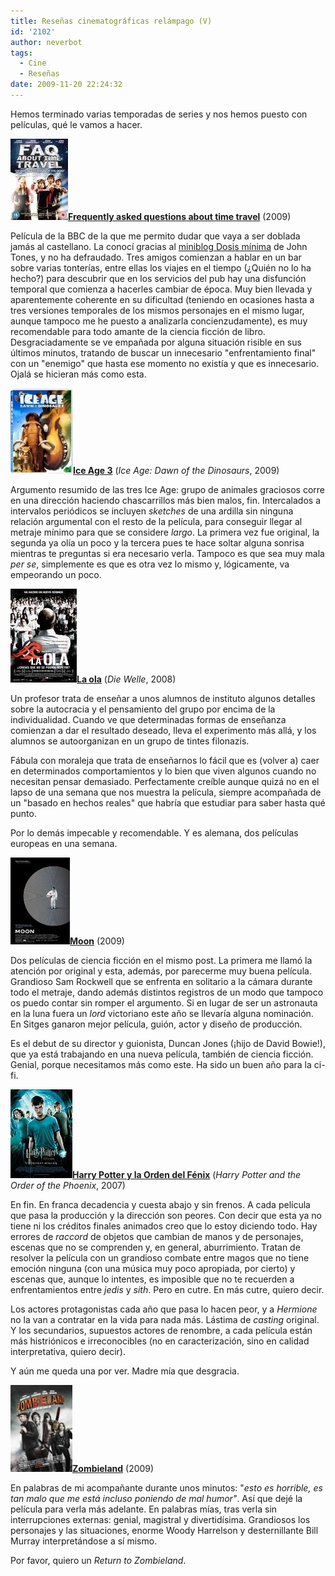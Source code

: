 ```yaml
---
title: Reseñas cinematográficas relámpago (V)
id: '2102'
author: neverbot
tags:
  - Cine
  - Reseñas
date: 2009-11-20 22:24:32
---
```


Hemos terminado varias temporadas de series y nos hemos puesto con películas, qué le vamos a hacer.

![200911202146.jpg](./resenas-cinematograficas-relampago-v/200911202146.jpg)**[Frequently asked questions about time travel](http://www.imdb.com/title/tt0910554/)** (2009)

Película de la BBC de la que me permito dudar que vaya a ser doblada jamás al castellano. La conocí gracias al [miniblog Dosis mínima](http://dosisminima.wordpress.com/2009/10/30/frequently-asked-questions-about-time-travel/) de John Tones, y no ha defraudado. Tres amigos comienzan a hablar en un bar sobre varias tonterías, entre ellas los viajes en el tiempo (¿Quién no lo ha hecho?) para descubrir que en los servicios del pub hay una disfunción temporal que comienza a hacerles cambiar de época. Muy bien llevada y aparentemente coherente en su dificultad (teniendo en ocasiones hasta a tres versiones temporales de los mismos personajes en el mismo lugar, aunque tampoco me he puesto a analizarla concienzudamente), es muy recomendable para todo amante de la ciencia ficción de libro. Desgraciadamente se ve empañada por alguna situación risible en sus últimos minutos, tratando de buscar un innecesario "enfrentamiento final" con un "enemigo" que hasta ese momento no existía y que es innecesario. Ojalá se hicieran más como esta.

![200911202156.jpg](./resenas-cinematograficas-relampago-v/200911202156.jpg)**[Ice Age 3](http://www.imdb.com/title/tt1080016/)** (_Ice Age: Dawn of the Dinosaurs_, 2009)

Argumento resumido de las tres Ice Age: grupo de animales graciosos corre en una dirección haciendo chascarrillos más bien malos, fin. Intercalados a intervalos periódicos se incluyen _sketches_ de una ardilla sin ninguna relación argumental con el resto de la película, para conseguir llegar al metraje mínimo para que se considere _largo_. La primera vez fue original, la segunda ya olía un poco y la tercera pues te hace soltar alguna sonrisa mientras te preguntas si era necesario verla. Tampoco es que sea muy mala _per se_, simplemente es que es otra vez lo mismo y, lógicamente, va empeorando un poco.

![200911202158.jpg](./resenas-cinematograficas-relampago-v/200911202158.jpg)**[La ola](http://www.imdb.com/title/tt1063669/)** (_Die Welle_, 2008)

Un profesor trata de enseñar a unos alumnos de instituto algunos detalles sobre la autocracia y el pensamiento del grupo por encima de la individualidad. Cuando ve que determinadas formas de enseñanza comienzan a dar el resultado deseado, lleva el experimento más allá, y los alumnos se autoorganizan en un grupo de tintes filonazis.

Fábula con moraleja que trata de enseñarnos lo fácil que es (volver a) caer en determinados comportamientos y lo bien que viven algunos cuando no necesitan pensar demasiado. Perfectamente creíble aunque quizá no en el lapso de una semana que nos muestra la película, siempre acompañada de un "basado en hechos reales" que habría que estudiar para saber hasta qué punto.

Por lo demás impecable y recomendable. Y es alemana, dos películas europeas en una semana.

![200911202202.jpg](./resenas-cinematograficas-relampago-v/200911202202.jpg)**[Moon](http://www.imdb.com/title/tt1182345/)** (2009)

Dos películas de ciencia ficción en el mismo post. La primera me llamó la atención por original y esta, además, por parecerme muy buena película. Grandioso Sam Rockwell que se enfrenta en solitario a la cámara durante todo el metraje, dando además distintos registros de un modo que tampoco os puedo contar sin romper el argumento. Si en lugar de ser un astronauta en la luna fuera un _lord_ victoriano este año se llevaría alguna nominación. En Sitges ganaron mejor película, guión, actor y diseño de producción.

Es el debut de su director y guionista, Duncan Jones (¡hijo de David Bowie!), que ya está trabajando en una nueva película, también de ciencia ficción. Genial, porque necesitamos más como este. Ha sido un buen año para la ci-fi.

![200911202210.jpg](./resenas-cinematograficas-relampago-v/200911202210.jpg)[**Harry Potter y la Orden del Fénix**](http://www.imdb.com/title/tt0373889/) (_Harry Potter and the Order of the Phoenix_, 2007)

En fin. En franca decadencia y cuesta abajo y sin frenos. A cada película que pasa la producción y la dirección son peores. Con decir que esta ya no tiene ni los créditos finales animados creo que lo estoy diciendo todo. Hay errores de _raccord_ de objetos que cambian de manos y de personajes, escenas que no se comprenden y, en general, aburrimiento. Tratan de resolver la película con un grandioso combate entre magos que no tiene emoción ninguna (con una música muy poco apropiada, por cierto) y escenas que, aunque lo intentes, es imposible que no te recuerden a enfrentamientos entre _jedis_ y _sith_. Pero en cutre. En más cutre, quiero decir.

Los actores protagonistas cada año que pasa lo hacen peor, y a _Hermione_ no la van a contratar en la vida para nada más. Lástima de _casting_ original. Y los secundarios, supuestos actores de renombre, a cada película están más histriónicos e irreconocibles (no en caracterización, sino en calidad interpretativa, quiero decir).

Y aún me queda una por ver. Madre mía que desgracia.

![200911202216.jpg](./resenas-cinematograficas-relampago-v/200911202216.jpg)**[Zombieland](http://www.imdb.com/title/tt1156398/)** (2009)

En palabras de mi acompañante durante unos minutos: "_esto es horrible, es tan malo que me está incluso poniendo de mal humor"_. Así que dejé la película para verla más adelante. En palabras mías, tras verla sin interrupciones externas: genial, magistral y divertidísima. Grandiosos los personajes y las situaciones, enorme Woody Harrelson y desternillante Bill Murray interpretándose a sí mismo.

Por favor, quiero un _Return to Zombieland_.
